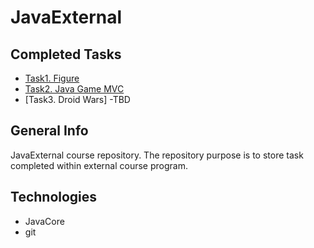 # JavaExternal


## Completed Tasks
* [Task1. Figure](./src/main/java/javaexternal/figure)
* [Task2. Java Game MVC](./src/main/java/javaexternal/gamemvc)
* [Task3. Droid Wars] -TBD

## General Info
JavaExternal course repository. 
The repository purpose is to store task completed within external course program. 

## Technologies
* JavaCore 
* git

